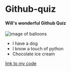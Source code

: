 # Github-quiz
#### **Will's wonderful Github Quiz**
![image of balloons](wonderful-indonesia-2013-01-28.png) 



* I have a dog 
* I know a touch of python
* Chocolate ice cream

[link to my code](https://github.com/wwildridge19/Github-quiz/blob/master/Hellonew4.py) 
